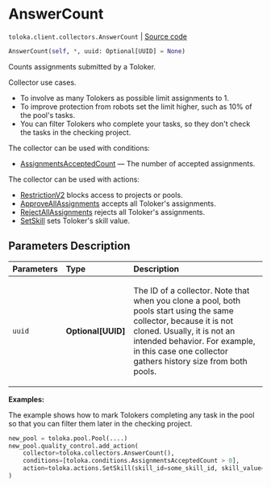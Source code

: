 # AnswerCount
`toloka.client.collectors.AnswerCount` | [Source code](https://github.com/Toloka/toloka-kit/blob/v1.2.0/src/client/collectors.py#L130)

```python
AnswerCount(self, *, uuid: Optional[UUID] = None)
```

Counts assignments submitted by a Toloker.


Collector use cases.
- To involve as many Tolokers as possible limit assignments to 1.
- To improve protection from robots set the limit higher, such as 10% of the pool's tasks.
- You can filter Tolokers who complete your tasks, so they don't check the tasks in the checking project.

The collector can be used with conditions:
* [AssignmentsAcceptedCount](toloka.client.conditions.AssignmentsAcceptedCount.md) — The number of accepted assignments.

The collector can be used with actions:
* [RestrictionV2](toloka.client.actions.RestrictionV2.md) blocks access to projects or pools.
* [ApproveAllAssignments](toloka.client.actions.ApproveAllAssignments.md) accepts all Toloker's assignments.
* [RejectAllAssignments](toloka.client.actions.RejectAllAssignments.md) rejects all Toloker's assignments.
* [SetSkill](toloka.client.actions.SetSkill.md) sets Toloker's skill value.

## Parameters Description

| Parameters | Type | Description |
| :----------| :----| :-----------|
`uuid`|**Optional\[UUID\]**|<p>The ID of a collector. Note that when you clone a pool, both pools start using the same collector, because it is not cloned. Usually, it is not an intended behavior. For example, in this case one collector gathers history size from both pools.</p>

**Examples:**

The example shows how to mark Tolokers completing any task in the pool so that you can filter them later in the checking project.

```python
new_pool = toloka.pool.Pool(....)
new_pool.quality_control.add_action(
    collector=toloka.collectors.AnswerCount(),
    conditions=[toloka.conditions.AssignmentsAcceptedCount > 0],
    action=toloka.actions.SetSkill(skill_id=some_skill_id, skill_value=1),
)
```
